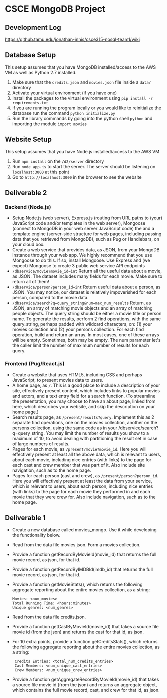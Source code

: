 # CSCE MongoDB Project

## Development Log
https://github.tamu.edu/jonathan-innis/csce315-nosql-team1/wiki

## Database Setup
This setup assumes that you have MongoDB installed/access to the AWS VM as well as Python 2.7 installed.

1. Make sure that the `credits.json` and `movies.json` file inside a `data/` directory
2. Activate your virtual environment (if you have one)
3. Install the packages to the virtual environment using `pip install -r requirements.txt`
4. If you are running the program locally or you would like to reinitialize the database run the command `python initialize.py`
5. Run the library commands by going into the python shell `python` and importing the module `import movies`

## Website Setup
This setup assumes that you have Node.js installed/access to the AWS VM

1. Run `npm install` on the `/d2/server` directory
2. Run `node app.js` to start the server. The server should be listening on `localhost:3000` at this point
3. Go to `http://localhost:3000` in the browser to see the website

## Deliverable 2
### Backend (Node.js)
- Setup Node.js (web server), Express.js (routing from URL paths to (your) JavaScript code and/or templates in the web server), Mongoose (connect to MongoDB in your web server JavaScript code) the and a template engine (server-side structure for web pages, including passing data that you retrieved from MongoDB), such as Pug or Handlebars, on your cloud box.
- Create a web service that provides data, as JSON, from your MongoDB instance through your web app. We highly recommend that you use Mongoose to do this. If so, install Mongoose. Use Express and (we expect) Mongoose to create 3 public web service API endpoints
- `/dbservice/movie?movie_id=int`
Return all the useful data about a movie, as JSON. The dataset includes many fields for each movie. Make sure to return all of them!
- `/dbservice/person?person_id=int`
Return useful data about a person, as JSON. You may notice, our dataset is relatively impoverished for each person, compared to the movie data.
- `/dbservice/search?q=query_string&num=max_num_results`
Return, as JSON, an array of matching movie objects and an array of matching people objects. The query string should be either a movie title or person name. To generate the results, perform 2 find operations, with the same query_string, perhaps padded with wildcard characters, on: (1) your movies collection and (2) your persons collection. For each find operation, build and return an array. In most cases, one of these arrays will be empty. Sometimes, both may be empty. The num parameter let's the caller limit the number of maximum number of results for each query.

### Frontend (Pug/React.js)
- Create a website that uses HTML5, including CSS and perhaps JavaScript, to present movies data to users.
- A home page, as `/`. 
This is a good place to include a description of your site, effectively present content, which includes links to popular movies and actors, and a text entry field for a search function. (To streamline the presentation, you may choose to have an about page, linked from here, which describes your website, and skip the description on your home page.)
- Search results page, as `/present/results?query`. Implement this as 2 separate find operations, one on the movies collection, another on the persons collection, using the same code as in your /dbservice/search?q=query_string. You may limit the number of results you show to a maximum of 10, to avoid dealing with partitioning the result set in case of large numbers of results.
- Pages for each movie, as `/present/movie?movie_id`. Here you will effectively present at least all the above data, which is relevant to users, about each movie, including nice entries (with links) to the page for each cast and crew member that was part of it. Also include site navigation, such as to the home page.
- Pages for each person (cast and crew), as `/present/person?person_id`. Here you will effectively present at least the data from your service, which is relevant to users, about each person, including nice entries (with links) to the page for each movie they performed in and each movie that they were crew for. Also include navigation, such as to the home page.

## Deliverable 1
- Create a new database called movies_mongo. Use it while developing the functionality below.
- Read from the data file movies.json. Form a movies collection.
- Provide a function getRecordByMovieId(movie_id) that  returns the full movie record, as json, for that id.
- Provide a function getRecordByIMDBId(imdb_id) that returns the full movie record, as json, for that id.
- Provide a function getMovieStats(), which returns the following aggregate reporting about the entire movies collection, as a string:

      Movies: <num_movies>
      Total Running Time: <hours:minutes>
      Unique genres: <num_genres>

- Read from the data file credits.json.
- Provide a function getCastByMovieId(movie_id) that takes a source file movie id (from the json) and returns the cast for that id, as json.
- For 10 extra points, provide a function getCreditsStats(), which returns the following aggregate reporting about the entire movies collection, as a string:

       Credits Entries: <total_num_credits_entries>
       Cast Members: <num_unique_cast_entries>
       Crew Members: <num_unique_crew_entries>
       
- Provide a function getAggregateRecordByMovieId(movie_id) that takes a source file movie id (from the json) and returns an aggregate object, which contains the full movie record, cast, and crew for that id, as json.
